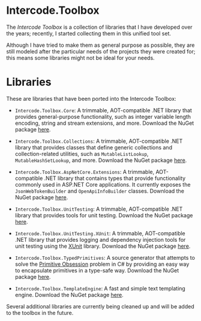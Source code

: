 # Intercode.Toolbox
The *Intercode Toolbox* is a collection of libraries that I have developed over the years; recently, I started collecting them in 
this unified tool set.

Although I have tried to make them as general purpose as possible, they are still modeled after the particular needs of the projects 
they were created for; this means some libraries might not be ideal for your needs.

# Libraries
These are libraries that have been ported into the Intercode Toolbox:

- `Intercode.Toolbox.Core`: A trimmable, AOT-compatible .NET library that provides general-purpose functionality, such as integer variable length encoding, string and stream extensions, and more. Download the NuGet package [here](https://www.nuget.org/packages/Intercode.Toolbox.Core/).

- `Intercode.Toolbox.Collections`: A trimmable, AOT-compatible .NET library that provides classes that define generic collections and collection-related utilities, such as
  `MutableListLookup`, `MutableHashSetLookup`, and more.  Download the NuGet package [here](https://www.nuget.org/packages/Intercode.Toolbox.Collections/).

- `Intercode.Toolbox.AspNetCore.Extensions`: A trimmable, AOT-compatible .NET library that contains types that provide functionality commonly used in ASP.NET Core applications.
It currently exposes the `JsonWebTokenBuilder` and `OpenApiInfoBuilder` classes.  Download the NuGet package [here](https://www.nuget.org/packages/Intercode.Toolbox.AspNetCore.Extensions/).

- `Intercode.Toolbox.UnitTesting`: A trimmable, AOT-compatible .NET library that provides tools for unit testing.  Download the NuGet package [here](https://www.nuget.org/packages/Intercode.Toolbox.UnitTesting/).

- `Intercode.Toolbox.UnitTesting.XUnit`: A trimmable, AOT-compatible .NET library that provides logging and
dependency injection tools for unit testing using the [XUnit](https://xunit.net/) library.  Download the NuGet package [here](https://www.nuget.org/packages/Intercode.Toolbox.UnitTesting.XUnit/).

- `Intercode.Toolbox.TypedPrimitives`: A source generator that attempts to solve the [Primitive Obsession](https://www.freecodecamp.org/news/what-is-primitive-obsession/) problem 
in C# by providing an easy way to encapsulate primitives in a type-safe way. Download the NuGet package [here](https://www.nuget.org/packages/Intercode.Toolbox.TypedPrimitives/).

- `Intercode.Toolbox.TemplateEngine`: A fast and simple text templating engine. Download the NuGet package [here](https://www.nuget.org/packages/Intercode.Toolbox.TemplateEngine/).

Several additional libraries are currently being cleaned up and will be added to the toolbox in the future.
